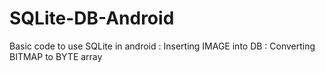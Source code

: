 # SQLite-DB-Android
Basic code to use SQLite in android : Inserting IMAGE into DB : Converting BITMAP to BYTE array
